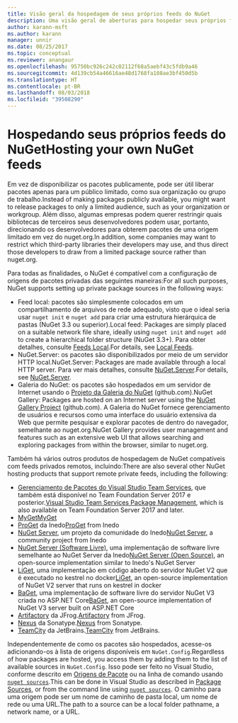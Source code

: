 ```yaml
---
title: Visão geral da hospedagem de seus próprios feeds do NuGet
description: Uma visão geral de aberturas para hospedar seus próprios feeds de pacote do NuGet ou galerias localmente ou remotamente.
author: karann-msft
ms.author: karann
manager: unnir
ms.date: 08/25/2017
ms.topic: conceptual
ms.reviewer: anangaur
ms.openlocfilehash: 95750bc926c242c02112f68a5aebf43c5fdb9a46
ms.sourcegitcommit: 4d139cb54a46616ae48d1768fa108ae3bf450d5b
ms.translationtype: HT
ms.contentlocale: pt-BR
ms.lasthandoff: 08/03/2018
ms.locfileid: "39508290"
---
```

# <a name="hosting-your-own-nuget-feeds"></a><span data-ttu-id="858fe-103">Hospedando seus próprios feeds do NuGet</span><span class="sxs-lookup"><span data-stu-id="858fe-103">Hosting your own NuGet feeds</span></span>

<span data-ttu-id="858fe-104">Em vez de disponibilizar os pacotes publicamente, pode ser útil liberar pacotes apenas para um público limitado, como sua organização ou grupo de trabalho.</span><span class="sxs-lookup"><span data-stu-id="858fe-104">Instead of making packages publicly available, you might want to release packages to only a limited audience, such as your organization or workgroup.</span></span> <span data-ttu-id="858fe-105">Além disso, algumas empresas podem querer restringir quais bibliotecas de terceiros seus desenvolvedores podem usar, portanto, direcionando os desenvolvedores para obterem pacotes de uma origem limitado em vez do nuget.org.</span><span class="sxs-lookup"><span data-stu-id="858fe-105">In addition, some companies may want to restrict which third-party libraries their developers may use, and thus direct those developers to draw from a limited package source rather than nuget.org.</span></span>

<span data-ttu-id="858fe-106">Para todas as finalidades, o NuGet é compatível com a configuração de origens de pacotes privadas das seguintes maneiras:</span><span class="sxs-lookup"><span data-stu-id="858fe-106">For all such purposes, NuGet supports setting up private package sources in the following ways:</span></span>

- <span data-ttu-id="858fe-107">Feed local: pacotes são simplesmente colocados em um compartilhamento de arquivos de rede adequado, visto que o ideal seria usar `nuget init` e `nuget add` para criar uma estrutura hierárquica de pastas (NuGet 3.3 ou superior).</span><span class="sxs-lookup"><span data-stu-id="858fe-107">Local feed: Packages are simply placed on a suitable network file share, ideally using `nuget init` and `nuget add` to create a hierarchical folder structure (NuGet 3.3+).</span></span> <span data-ttu-id="858fe-108">Para obter detalhes, consulte [Feeds Local](../hosting-packages/local-feeds.md).</span><span class="sxs-lookup"><span data-stu-id="858fe-108">For details, see [Local Feeds](../hosting-packages/local-feeds.md).</span></span>
- <span data-ttu-id="858fe-109">NuGet.Server: os pacotes são disponibilizados por meio de um servidor HTTP local.</span><span class="sxs-lookup"><span data-stu-id="858fe-109">NuGet.Server: Packages are made available through a local HTTP server.</span></span> <span data-ttu-id="858fe-110">Para ver mais detalhes, consulte [NuGet.Server](../hosting-packages/nuget-server.md).</span><span class="sxs-lookup"><span data-stu-id="858fe-110">For details, see [NuGet.Server](../hosting-packages/nuget-server.md).</span></span>
- <span data-ttu-id="858fe-111">Galeria do NuGet: os pacotes são hospedados em um servidor de Internet usando o [Projeto da Galeria do NuGet](https://github.com/NuGet/NuGetGallery#build-and-run-the-gallery-in-arbitrary-number-easy-steps) (github.com).</span><span class="sxs-lookup"><span data-stu-id="858fe-111">NuGet Gallery: Packages are hosted on an Internet server using the [NuGet Gallery Project](https://github.com/NuGet/NuGetGallery#build-and-run-the-gallery-in-arbitrary-number-easy-steps) (github.com).</span></span> <span data-ttu-id="858fe-112">A Galeria do NuGet fornece gerenciamento de usuários e recursos como uma interface do usuário extensiva da Web que permite pesquisar e explorar pacotes de dentro do navegador, semelhante ao nuget.org.</span><span class="sxs-lookup"><span data-stu-id="858fe-112">NuGet Gallery provides user management and features such as an extensive web UI that allows searching and exploring packages from within the browser, similar to nuget.org.</span></span>

<span data-ttu-id="858fe-113">Também há vários outros produtos de hospedagem de NuGet compatíveis com feeds privados remotos, incluindo:</span><span class="sxs-lookup"><span data-stu-id="858fe-113">There are also several other NuGet hosting products that support remote private feeds, including the following:</span></span>

- <span data-ttu-id="858fe-114">[Gerenciamento de Pacotes do Visual Studio Team Services](https://www.visualstudio.com/docs/package/nuget/publish), que também está disponível no Team Foundation Server 2017 e posterior.</span><span class="sxs-lookup"><span data-stu-id="858fe-114">[Visual Studio Team Services Package Management](https://www.visualstudio.com/docs/package/nuget/publish), which is also available on Team Foundation Server 2017 and later.</span></span>
- [<span data-ttu-id="858fe-115">MyGet</span><span class="sxs-lookup"><span data-stu-id="858fe-115">MyGet</span></span>](http://myget.org)
- <span data-ttu-id="858fe-116">[ProGet](http://inedo.com/proget) da Inedo</span><span class="sxs-lookup"><span data-stu-id="858fe-116">[ProGet](http://inedo.com/proget) from Inedo</span></span>
- <span data-ttu-id="858fe-117">[NuGet Server](http://nugetserver.net/), um projeto da comunidade do Inedo</span><span class="sxs-lookup"><span data-stu-id="858fe-117">[NuGet Server](http://nugetserver.net/), a community project from Inedo</span></span>
- <span data-ttu-id="858fe-118">[NuGet Server (Software Livre)](http://nuget-server.net), uma implementação de software livre semelhante ao NuGet Server da Inedo</span><span class="sxs-lookup"><span data-stu-id="858fe-118">[NuGet Server (Open Source)](http://nuget-server.net), an open-source implementation similar to Inedo's NuGet Server</span></span>
- <span data-ttu-id="858fe-119">[LiGet](https://github.com/ai-traders/liget), uma implementação em código aberto do servidor NuGet V2 que é executado no kestrel no docker</span><span class="sxs-lookup"><span data-stu-id="858fe-119">[LiGet](https://github.com/ai-traders/liget), an open-source implementation of NuGet V2 server that runs on kestrel in docker</span></span>
- <span data-ttu-id="858fe-120">[BaGet](https://github.com/loic-sharma/BaGet), uma implementação de software livre do servidor NuGet V3 criada no ASP.NET Core</span><span class="sxs-lookup"><span data-stu-id="858fe-120">[BaGet](https://github.com/loic-sharma/BaGet), an open-source implementation of NuGet V3 server built on ASP.NET Core</span></span>
- <span data-ttu-id="858fe-121">[Artifactory](https://www.jfrog.com/artifactory/) da JFrog.</span><span class="sxs-lookup"><span data-stu-id="858fe-121">[Artifactory](https://www.jfrog.com/artifactory/) from JFrog.</span></span>
- <span data-ttu-id="858fe-122">[Nexus](http://www.sonatype.org/nexus/) da Sonatype.</span><span class="sxs-lookup"><span data-stu-id="858fe-122">[Nexus](http://www.sonatype.org/nexus/) from Sonatype.</span></span>
- <span data-ttu-id="858fe-123">[TeamCity](https://www.jetbrains.com/teamcity/) da JetBrains.</span><span class="sxs-lookup"><span data-stu-id="858fe-123">[TeamCity](https://www.jetbrains.com/teamcity/) from JetBrains.</span></span>

<span data-ttu-id="858fe-124">Independentemente de como os pacotes são hospedados, acesse-os adicionando-os à lista de origens disponíveis em `NuGet.Config`.</span><span class="sxs-lookup"><span data-stu-id="858fe-124">Regardless of how packages are hosted, you access them by adding them to the list of available sources in `NuGet.Config`.</span></span> <span data-ttu-id="858fe-125">Isso pode ser feito no Visual Studio, conforme descrito em [Origens de Pacote](../tools/package-manager-ui.md#package-sources) ou na linha de comando usando [`nuget sources`](../tools/cli-ref-sources.md).</span><span class="sxs-lookup"><span data-stu-id="858fe-125">This can be done in Visual Studio as described in [Package Sources](../tools/package-manager-ui.md#package-sources), or from the command line using [`nuget sources`](../tools/cli-ref-sources.md).</span></span> <span data-ttu-id="858fe-126">O caminho para uma origem pode ser um nome de caminho de pasta local, um nome de rede ou uma URL.</span><span class="sxs-lookup"><span data-stu-id="858fe-126">The path to a source can be a local folder pathname, a network name, or a URL.</span></span>
